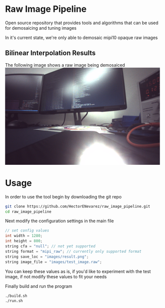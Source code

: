 # Raw Image Pipeline
Open source repository that provides tools and algorithms that can be used for demosaicing and tuning images

In it's current state, we're only able to demosaic mipi10 opaque raw images

## Bilinear Interpolation Results
The following image shows a raw image being demosaiced
<img src="images/result.png" width="750">

# Usage
In order to use the tool begin by downloading the git repo
```bash
git clone https://github.com/HectorENevarez/raw_image_pipeline.git
cd raw_image_pipeline
```

Next modify the configuration settings in the main file
``` c++
// set config values
int width = 1280;
int height = 800;
string cfa = "null"; // not yet supported
string format = "mipi_raw"; // currently only supported format
string save_loc = "images/result.png";
string image_file = "images/test_image.raw";
```
You can keep these values as is, if you'd like to experiment with the test image, if not modify these values to fit your needs

Finally build and run the program
``` bash
./build.sh
./run.sh
```

